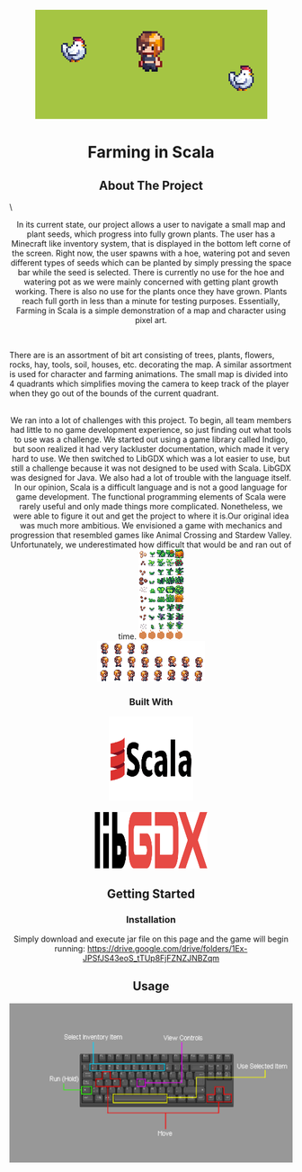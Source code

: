 
<!-- PROJECT LOGO -->
<br />
<div align="center">
  <a href="https://github.com/othneildrew/Best-README-Template">
    <img src="assets/logo.png" alt="Logo">
  </a>

<h1>Farming in Scala</h1>

<!-- ABOUT THE PROJECT -->
## About The Project

<p align="left">\

In its current state, our project allows a user to navigate a small map and plant seeds, which progress into fully grown plants. The user has a Minecraft like inventory system, that is displayed in the bottom left corne of the screen. Right now, the user spawns with a hoe, watering pot and seven different types of seeds which can be planted by simply pressing the space bar while the seed is selected. There is currently no use for the hoe and watering pot as we were mainly concerned with getting plant growth working. There is also no use for the plants once they have grown. Plants reach full gorth in less than a minute for testing purposes. Essentially, Farming in Scala is a simple demonstration of a map and character using pixel art.</p>
<br>
<p align="left">
There are is an assortment of bit art consisting of trees, plants, flowers, rocks, hay, tools, soil, houses, etc. decorating the map. A similar assortment is used for character and farming animations. The small map is divided into 4 quadrants which simplifies moving the camera to keep track of the player when they go out of the bounds of the current quadrant.</p>
<br>
We ran into a lot of challenges with this project. To begin, all team members had little to no game development experience, so just finding out what tools to use was a challenge. We started out using a game library called Indigo, but soon realized it had very lackluster documentation, which made it very hard to use. We then switched to LibGDX which was a lot easier to use, but still a challenge because it was not designed to be used with Scala. LibGDX was designed for Java. We also had a lot of trouble with the language itself. In our opinion, Scala is a difficult language and is not a good language for game development. The functional programming elements of Scala were rarely useful and only made things more complicated. Nonetheless, we were able to figure it out and get the project to where it is.Our original idea was much more ambitious. We envisioned a game with mechanics and progression that resembled games like Animal Crossing and Stardew Valley. Unfortunately, we underestimated how difficult that would be and ran out of time.

<img src="assets/plants.png" alt="Logo">
<br>
<img src="assets\walk and idle.png" alt="Logo">
<br>

<p align="right">

### Built With

<img src="assets\scala.png" height="150" width="150">
<br>
<br>
<img src="assets\logogdx.png" height="100" width="200">



<!-- GETTING STARTED -->
## Getting Started

### Installation

Simply download and execute jar file on this page and the game will begin running: https://drive.google.com/drive/folders/1Ex-JPSfJS43eoS_tTUp8FjFZNZJNBZqm

<!-- USAGE EXAMPLES -->
## Usage

<img src="assets\controls.png">
